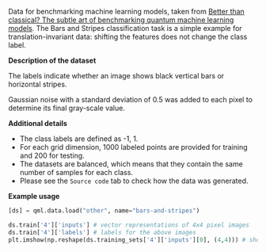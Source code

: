 Data for benchmarking machine learning models, taken from
[Better than classical? The subtle art of benchmarking quantum machine learning models](https://arxiv.org/abs/2403.07059).
The Bars and Stripes classification task is a simple example for translation-invariant data:
shifting the features does not change the class label. 

**Description of the dataset**

The labels indicate whether an image shows black vertical bars or horizontal stripes.

Gaussian noise with a standard deviation of 0.5 was added to each pixel to determine its final gray-scale value. 

**Additional details**

- The class labels are defined as -1, 1.
- For each grid dimension, 1000 labeled points are provided for training and 200 for testing.
- The datasets are balanced, which means that they contain the same number of samples for each class.
- Please see the ``Source code`` tab to check how the data was generated.

**Example usage**

```python
[ds] = qml.data.load("other", name="bars-and-stripes")

ds.train['4']['inputs'] # vector representations of 4x4 pixel images
ds.train['4']['labels'] # labels for the above images
plt.imshow(np.reshape(ds.training_sets['4']['inputs'][0], (4,4))) # show one of the 4x4 images
```
